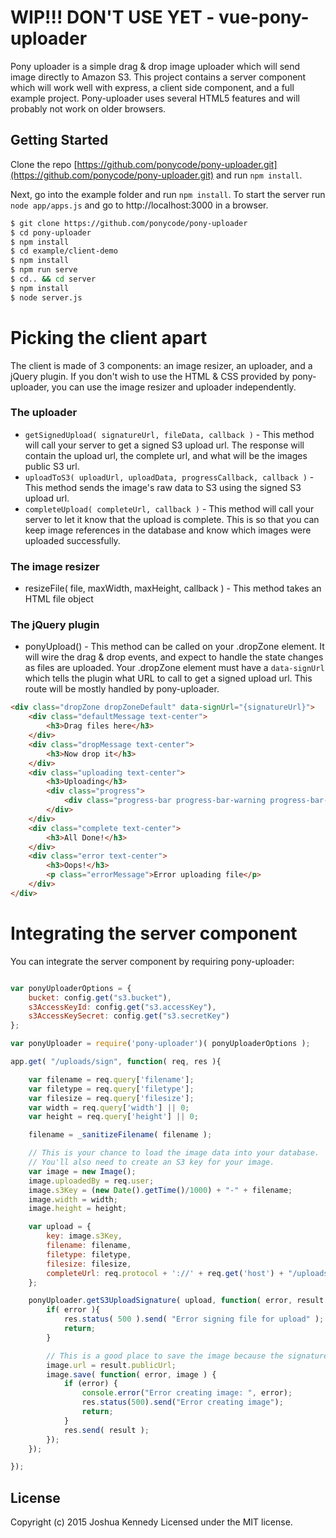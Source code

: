 # WIP!!! DON'T USE YET - vue-pony-uploader

Pony uploader is a simple drag & drop image uploader which will send image directly to Amazon S3. This project contains a server component which will work well with express, a client side component, and a full example project. Pony-uploader uses several HTML5 features and will probably not work on older browsers.


## Getting Started
Clone the repo [https://github.com/ponycode/pony-uploader.git](https://github.com/ponycode/pony-uploader.git) and run `npm install`.

Next, go into the example folder and run `npm install`. To start the server run `node app/apps.js` and go to http://localhost:3000 in a browser.

```bash
$ git clone https://github.com/ponycode/pony-uploader
$ cd pony-uploader
$ npm install
$ cd example/client-demo
$ npm install
$ npm run serve
$ cd.. && cd server
$ npm install
$ node server.js
```

# Picking the client apart
The client is made of 3 components: an image resizer, an uploader, and a jQuery plugin. If you don't wish to use the HTML & CSS provided
by pony-uploader, you can use the image resizer and uploader independently.

### The uploader

* `getSignedUpload( signatureUrl, fileData, callback )` - This method will call your server to get a signed S3 upload url. The response will contain the upload url, the complete url, and what will be the images public S3 url.
* `uploadToS3( uploadUrl, uploadData, progressCallback, callback )` - This method sends the image's raw data to S3 using the signed S3 upload url.
* `completeUpload( completeUrl, callback )` - This method will call your server to let it know that the upload is complete. This is so that you can keep image references in the database and know which images were uploaded successfully.

### The image resizer

* resizeFile( file, maxWidth, maxHeight, callback ) - This method takes an HTML file object

### The jQuery plugin

* ponyUpload() - This method can be called on your .dropZone element. It will wire the drag & drop events, and expect to handle the state changes as files are uploaded. Your .dropZone element
must have a `data-signUrl` which tells the plugin what URL to call to get a signed upload url. This route will be mostly handled by pony-uploader.

```html
<div class="dropZone dropZoneDefault" data-signUrl="{signatureUrl}">
    <div class="defaultMessage text-center">
        <h3>Drag files here</h3>
    </div>
    <div class="dropMessage text-center">
        <h3>Now drop it</h3>
    </div>
    <div class="uploading text-center">
        <h3>Uploading</h3>
        <div class="progress">
            <div class="progress-bar progress-bar-warning progress-bar-striped" role="progressbar" aria-valuenow="60" aria-valuemin="0" aria-valuemax="100" style="width: 0;"></div>
        </div>
    </div>
    <div class="complete text-center">
        <h3>All Done!</h3>
    </div>
    <div class="error text-center">
        <h3>Oops!</h3>
        <p class="errorMessage">Error uploading file</p>
    </div>
</div>
```

# Integrating the server component

You can integrate the server component by requiring pony-uploader:

```javascript

var ponyUploaderOptions = {
    bucket: config.get("s3.bucket"),
    s3AccessKeyId: config.get("s3.accessKey"),
    s3AccessKeySecret: config.get("s3.secretKey")
};

var ponyUploader = require('pony-uploader')( ponyUploaderOptions );

app.get( "/uploads/sign", function( req, res ){

    var filename = req.query['filename'];
    var filetype = req.query['filetype'];
    var filesize = req.query['filesize'];
    var width = req.query['width'] || 0;
    var height = req.query['height'] || 0;

    filename = _sanitizeFilename( filename );

    // This is your chance to load the image data into your database.
    // You'll also need to create an S3 key for your image.
    var image = new Image();
    image.uploadedBy = req.user;
    image.s3Key = (new Date().getTime()/1000) + "-" + filename;
    image.width = width;
    image.height = height;

    var upload = {
        key: image.s3Key,
        filename: filename,
        filetype: filetype,
        filesize: filesize,
        completeUrl: req.protocol + '://' + req.get('host') + "/uploads/" + image.id + "/complete"
    };

    ponyUploader.getS3UploadSignature( upload, function( error, result ){
        if( error ){
            res.status( 500 ).send( "Error signing file for upload" );
            return;
        }

        // This is a good place to save the image because the signature may be rejected if it is the wrong filetype or too big
        image.url = result.publicUrl;
        image.save( function( error, image ) {
            if (error) {
                console.error("Error creating image: ", error);
                res.status(500).send("Error creating image");
                return;
            }
            res.send( result );
        });
    });

});
```

## License
Copyright (c) 2015 Joshua Kennedy
Licensed under the MIT license.
